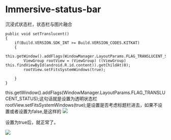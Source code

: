 # Immersive-status-bar
沉浸式状态栏，状态栏与图片融合

	public void setTranslucent()
    {
        if(Build.VERSION.SDK_INT >= Build.VERSION_CODES.KITKAT)
        {
            this.getWindow().addFlags(WindowManager.LayoutParams.FLAG_TRANSLUCENT_STATUS);
            ViewGroup rootView = (ViewGroup) ((ViewGroup) this.findViewById(android.R.id.content)).getChildAt(0);
            rootView.setFitsSystemWindows(true);

        }
    }

this.getWindow().addFlags(WindowManager.LayoutParams.FLAG_TRANSLUCENT_STATUS);这句话就是设置为透明状态栏
rootView.setFitsSystemWindows(true);是设置是否考虑标题栏进去，如果不设置或者设置为false,是这样的
![](http://i.imgur.com/0kO0ozH.png)

设置为true后，就正常了。

![](http://i.imgur.com/0kO0ozH.png)
